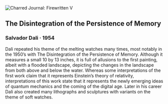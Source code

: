 <div class="artwork-of-the-day">
  <div class="container">
    <div class="img-wrapper">
      <img
        src="https://uploads5.wikiart.org/images/salvador-dali/the-disintegration-of-the-persistence-of-memory.jpg!Large.jpg"
        alt="Charred Journal: Firewritten V" />
    </div>
    <div class="artwork-detail">
      <div class="artwork-origin"> 
        <h2 class="artwork-name">The Disintegration of the Persistence of Memory</h2>
        <h3 class="artist">
          Salvador Dali
                    ·  1954
        </h3>
      </div>
      <p class="description">
        <span class="artwork-description-text ng-binding" ng-bind-html="viewModel.ArtworkOfTheDay.Description | unsafe">Dali repeated his theme of the melting watches many times, most notably in the 1950’s with The Disintegration of the Persistence of Memory. Although it measures a small 10 by 13 inches, it is full of allusions to the first painting, albeit with a flooded landscape, depicting the changes in the landscape from both above and below the water. Whereas some interpretations of the first work claim that it represents Einstein’s theory of relativity, interpretations of this work state that it represents the newly emerging ideas of quantum mechanics and the coming of the digital age. Later in his career Dali also created many lithographs and sculptures with variants on the theme of soft watches. </span>
                        <div class="text-shadow-container" ng-show="showShadow" style=""></div>
      </p>
    </div>
  </div>

</div>
